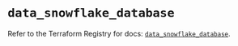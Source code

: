 # `data_snowflake_database`

Refer to the Terraform Registry for docs: [`data_snowflake_database`](https://registry.terraform.io/providers/snowflake-labs/snowflake/0.95.0/docs/data-sources/database).
